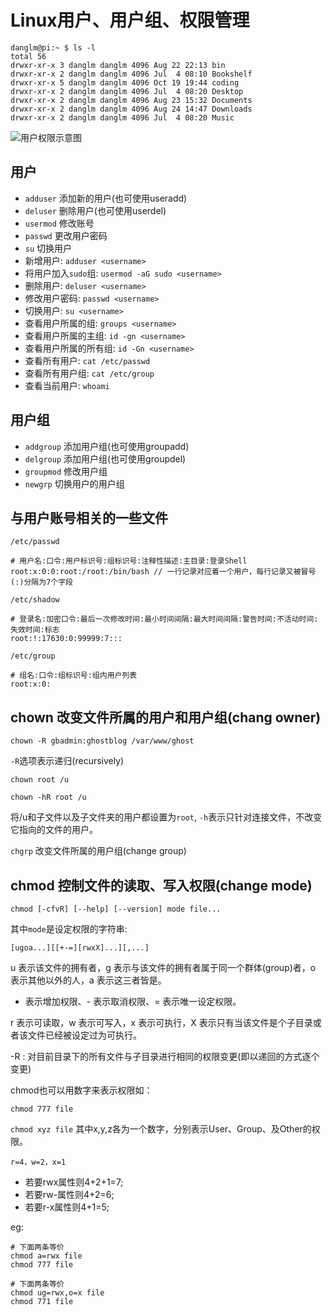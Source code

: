# Linux用户、用户组、权限管理

```shell
danglm@pi:~ $ ls -l
total 56
drwxr-xr-x 3 danglm danglm 4096 Aug 22 22:13 bin
drwxr-xr-x 2 danglm danglm 4096 Jul  4 08:10 Bookshelf
drwxr-xr-x 5 danglm danglm 4096 Oct 19 19:44 coding
drwxr-xr-x 2 danglm danglm 4096 Jul  4 08:20 Desktop
drwxr-xr-x 2 danglm danglm 4096 Aug 23 15:32 Documents
drwxr-xr-x 2 danglm danglm 4096 Aug 24 14:47 Downloads
drwxr-xr-x 2 danglm danglm 4096 Jul  4 08:20 Music
```

![用户权限示意图](https://mr-dang.github.io/studynotes/images/file-permissions-rwx.jpg)

## 用户

- `adduser` 添加新的用户(也可使用useradd)
- `deluser` 删除用户(也可使用userdel)
- `usermod` 修改账号
- `passwd` 更改用户密码
- `su` 切换用户
- 新增用户: `adduser <username>`
- 将用户加入`sudo`组: `usermod -aG sudo <username>`
- 删除用户: `deluser <username>`
- 修改用户密码: `passwd <username>`
- 切换用户: `su <username>`
- 查看用户所属的组: `groups <username>`
- 查看用户所属的主组: `id -gn <username>`
- 查看用户所属的所有组: `id -Gn <username>`
- 查看所有用户: `cat /etc/passwd`
- 查看所有用户组: `cat /etc/group`
- 查看当前用户: `whoami`

## 用户组

- `addgroup` 添加用户组(也可使用groupadd)
- `delgroup` 添加用户组(也可使用groupdel)
- `groupmod` 修改用户组
- `newgrp` 切换用户的用户组

## 与用户账号相关的一些文件

```shell
/etc/passwd

# 用户名:口令:用户标识号:组标识号:注释性描述:主目录:登录Shell
root:x:0:0:root:/root:/bin/bash // 一行记录对应着一个用户，每行记录又被冒号(:)分隔为7个字段

/etc/shadow

# 登录名:加密口令:最后一次修改时间:最小时间间隔:最大时间间隔:警告时间:不活动时间:失效时间:标志
root:!:17630:0:99999:7:::

/etc/group

# 组名:口令:组标识号:组内用户列表
root:x:0:
```

## chown 改变文件所属的用户和用户组(chang owner)

```shell
chown -R gbadmin:ghostblog /var/www/ghost
```

`-R`选项表示递归(recursively)

```shell
chown root /u
```

```shell
chown -hR root /u
```

将/u和子文件以及子文件夹的用户都设置为`root`, `-h`表示只针对连接文件，不改变它指向的文件的用户。

`chgrp` 改变文件所属的用户组(change group)

## chmod 控制文件的读取、写入权限(change mode)

```shell
chmod [-cfvR] [--help] [--version] mode file...
```

其中`mode`是设定权限的字符串:

```shell
[ugoa...][[+-=][rwxX]...][,...]
```

u 表示该文件的拥有者，g 表示与该文件的拥有者属于同一个群体(group)者，o 表示其他以外的人，a 表示这三者皆是。

+ 表示增加权限、- 表示取消权限、= 表示唯一设定权限。

r 表示可读取，w 表示可写入，x 表示可执行，X 表示只有当该文件是个子目录或者该文件已经被设定过为可执行。

-R : 对目前目录下的所有文件与子目录进行相同的权限变更(即以递回的方式逐个变更)

chmod也可以用数字来表示权限如：

```shell
chmod 777 file
```

`chmod xyz file`
其中x,y,z各为一个数字，分别表示User、Group、及Other的权限。

`r=4，w=2，x=1`

- 若要rwx属性则4+2+1=7;
- 若要rw-属性则4+2=6;
- 若要r-x属性则4+1=5;

eg:

```shell
# 下面两条等价
chmod a=rwx file
chmod 777 file

# 下面两条等价
chmod ug=rwx,o=x file
chmod 771 file
```
